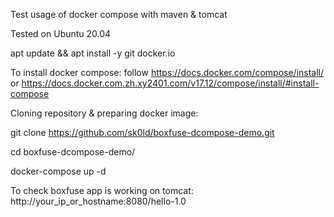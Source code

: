 Test usage of docker compose with maven & tomcat

Tested on Ubuntu 20.04

apt update && apt install -y git docker.io

To install docker compose: follow https://docs.docker.com/compose/install/ or https://docs.docker.com.zh.xy2401.com/v17.12/compose/install/#install-compose

Cloning repository & preparing docker image:

git clone https://github.com/sk0ld/boxfuse-dcompose-demo.git

cd boxfuse-dcompose-demo/

docker-compose up -d

To check boxfuse app is working on tomcat:
http://your_ip_or_hostname:8080/hello-1.0
